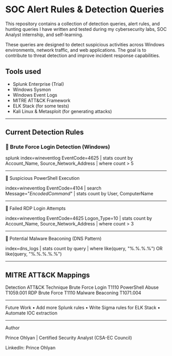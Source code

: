 # SOC Alert Rules & Detection Queries

This repository contains a collection of detection queries, alert rules, and hunting queries I have written and tested during my cybersecurity labs, SOC Analyst internship, and self-learning.

These queries are designed to detect suspicious activities across Windows environments, network traffic, and web applications. The goal is to contribute to threat detection and improve incident response capabilities.

## Tools used
- Splunk Enterprise (Trial)
- Windows Sysmon
- Windows Event Logs
- MITRE ATT&CK Framework
- ELK Stack (for some tests)
- Kali Linux & Metasploit (for generating attacks)

---

## Current Detection Rules

### 🔸 Brute Force Login Detection (Windows)

splunk
index=wineventlog EventCode=4625
| stats count by Account_Name, Source_Network_Address
| where count > 5

---

🔸 Suspicious PowerShell Execution

index=wineventlog EventCode=4104
| search Message="*EncodedCommand*"
| stats count by User, ComputerName


---

🔸 Failed RDP Login Attempts

index=wineventlog EventCode=4625 Logon_Type=10
| stats count by Account_Name, Source_Network_Address
| where count > 3


---

🔸 Potential Malware Beaconing (DNS Pattern)

index=dns_logs
| stats count by query
| where like(query, "%.%.%.%") OR like(query, "%.%.%.%.%")


---

## MITRE ATT&CK Mappings

Detection	ATT&CK Technique
Brute Force Login	T1110
PowerShell Abuse	T1059.001
RDP Brute Force	T1110
Malware Beaconing	T1071.004


---

Future Work
	•	Add more Splunk rules
	•	Write Sigma rules for ELK Stack
	•	Automate IOC extraction

---

Author

Prince Ohlyan | Certified Security Analyst (CSA-EC Council)

LinkedIn: Prince Ohlyan
